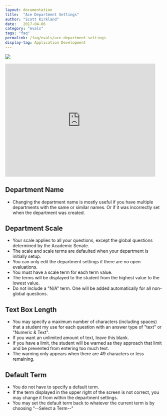 ```yaml
---
layout: documentation
title:  "Ace Department Settings"
author: "Scott Kirkland"
date:   2017-04-06
category: "evals"
tags: "faq"
permalink: /faq/evals/ace-department-settings
display-tag: Application Development
---
```


![](https://i.embed.ly/1/image?url=http%3A%2F%2Fucdavis.github.io%2FACE%2Fimages%2Ffaq%2FAceDeptButton2.png&key=afea23f29e5a4f63bd166897e3dc72df)

<iframe width="480" height="360" src="http://www.youtube.com/embed/_AJujDX5aJE" frameborder="0"> </iframe>

## Department Name

- Changing the department name is mostly useful if you have multiple departments with the same or similar names. Or if it was incorrectly set when the department was created.

## Department Scale

- Your scale applies to all your questions, except the global questions determined by the Academic Senate.
- The scale and scale terms are defaulted when your department is initially setup.
- You can only edit the department settings if there are no open evaluations.
- You must have a scale term for each term value.
- The terms will be displayed to the student from the highest value to the lowest value.
- Do not include a "N/A" term. One will be added automatically for all non-global questions.

## Text Box Length

- You may specify a maximum number of characters (including spaces) that a student my use for each question with an answer type of "text" or "Numeric & Text".
- If you want an unlimited amount of text, leave this blank.
- If you have a limit, the student will be warned as they approach that limit and be prevented from entering too much text.
- The warning only appears when there are 49 characters or less remaining.

## Default Term

- You do not have to specify a default term.
- If the term displayed in the upper right of the screen is not correct, you may change it from within the department settings.
- You may set the default term back to whatever the current term is by choosing "--Select a Term--"
